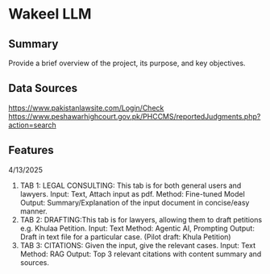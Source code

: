 # Wakeel LLM

## Summary
Provide a brief overview of the project, its purpose, and key objectives.

## Data Sources

https://www.pakistanlawsite.com/Login/Check
https://www.peshawarhighcourt.gov.pk/PHCCMS/reportedJudgments.php?action=search

## Features
4/13/2025
 1. TAB 1: LEGAL CONSULTING: This tab is for both general users and lawyers. 
 Input: Text, Attach input as pdf. 
 Method: Fine-tuned Model
 Output: Summary/Explanation of the input document in concise/easy manner.
 2. TAB 2: DRAFTING:This tab is for lawyers, allowing them to draft petitions e.g. Khulaa Petition.
 Input: Text
 Method: Agentic AI, Prompting
 Output: Draft in text file for a particular case. (Pilot draft: Khula Petition)
 3. TAB 3: CITATIONS: Given the input, give the relevant cases.
 Input: Text
 Method: RAG
 Output: Top 3 relevant citations with content summary and sources.
